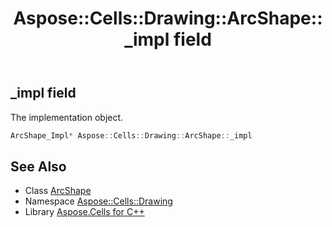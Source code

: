 ﻿---
title: Aspose::Cells::Drawing::ArcShape::_impl field
linktitle: _impl
second_title: Aspose.Cells for C++ API Reference
description: 'Aspose::Cells::Drawing::ArcShape::_impl field. The implementation object in C++.'
type: docs
weight: 600
url: /cpp/aspose.cells.drawing/arcshape/_impl/
---
## _impl field


The implementation object.

```cpp
ArcShape_Impl* Aspose::Cells::Drawing::ArcShape::_impl
```

## See Also

* Class [ArcShape](../)
* Namespace [Aspose::Cells::Drawing](../../)
* Library [Aspose.Cells for C++](../../../)
